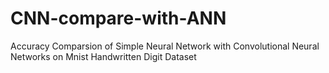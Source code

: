# CNN-compare-with-ANN
Accuracy Comparsion of Simple Neural Network with Convolutional Neural Networks  on Mnist Handwritten Digit Dataset
